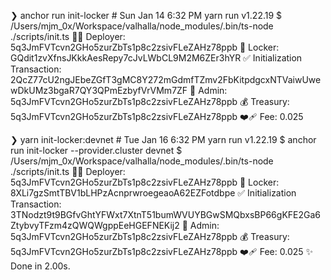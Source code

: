 ❯ anchor run init-locker # Sun Jan 14 6:32 PM
yarn run v1.22.19
$ /Users/mjm_0x/Workspace/valhalla/node_modules/.bin/ts-node ./scripts/init.ts
👨‍💻 Deployer: 5q3JmFVTcvn2GHo5zurZbTs1p8c2zsivFLeZAHz78ppb
🔐 Locker: GQdit1zvXfnsJKkkAesRepy7cJvLWbCL9M2M6ZEr3hYR
✅ Initialization Transaction: 2QcZ77cU2ngJEbeZGfT3gMC8Y272mGdmfTZmv2FbKitpdgcxNTVaiwUwewDkUMz3bgaR7QY3QPmEzbyfVrVMm7ZF
🐸 Admin: 5q3JmFVTcvn2GHo5zurZbTs1p8c2zsivFLeZAHz78ppb
💰 Treasury: 5q3JmFVTcvn2GHo5zurZbTs1p8c2zsivFLeZAHz78ppb
❤️‍🩹 Fee: 0.025

❯ yarn init-locker:devnet # Tue Jan 16 6:32 PM
yarn run v1.22.19
$ anchor run init-locker --provider.cluster devnet
$ /Users/mjm_0x/Workspace/valhalla/node_modules/.bin/ts-node ./scripts/init.ts
👨‍💻 Deployer: 5q3JmFVTcvn2GHo5zurZbTs1p8c2zsivFLeZAHz78ppb
🔐 Locker: 8XLi7gzSmtTBV1bLHPzAcnprwroegeaoA62EZFotdbpe
✅ Initialization Transaction: 3TNodzt9t9BGfvGhtYFWxt7XtnT51bumWVUYBGwSMQbxsBP66gKFE2Ga6ZtybvyTFzm4zQWQWgppEeHGEFNEKij2
🐸 Admin: 5q3JmFVTcvn2GHo5zurZbTs1p8c2zsivFLeZAHz78ppb
💰 Treasury: 5q3JmFVTcvn2GHo5zurZbTs1p8c2zsivFLeZAHz78ppb
❤️‍🩹 Fee: 0.025
✨ Done in 2.00s.
